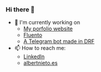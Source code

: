 ### Hi there 👋
- 🔭 I'm currently working on 
	- [My porfolio website](https://github.com/albertnieto/niet "my personal website")
	- [Fluento](https://www.fluento.net/ "Fluento")
	- [A Telegram bot made in DRF](https://github.com/albertnieto/django-rest-telegram-bot "A Telegram bot made in DRF")
- 📫 How to reach me:
	- [LinkedIn](https://www.linkedin.com/in/albert-nieto/ "LinkedIn")
	- [albertnieto.es](http://albertnieto.es "albertnieto.es")

<!--
**albertnieto/albertnieto** is a ✨ _special_ ✨ repository because its `README.md` (this file) appears on your GitHub profile.

Here are some ideas to get you started:

- 🔭 I’m currently working on ...
- 🌱 I’m currently learning ...
- 👯 I’m looking to collaborate on ...
- 🤔 I’m looking for help with ...
- 💬 Ask me about ...
- 📫 How to reach me: ...
- 😄 Pronouns: ...
- ⚡ Fun fact: ...
-->
